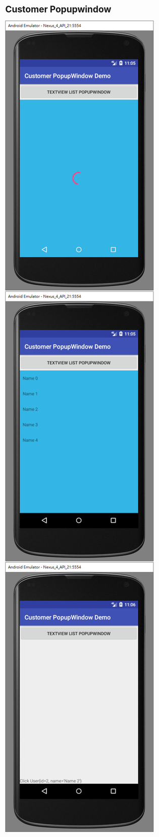 # Customer Popupwindow

 ![image](https://github.com/JasonWangDev/customer_popupwindow/blob/master/screenshots/1_1.png)
 ![image](https://github.com/JasonWangDev/customer_popupwindow/blob/master/screenshots/1_2.png)
 ![image](https://github.com/JasonWangDev/customer_popupwindow/blob/master/screenshots/1_3.png)

